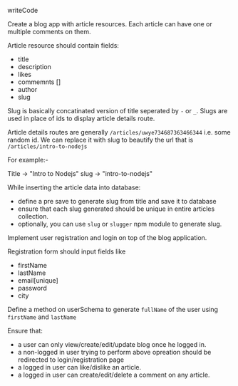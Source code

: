 writeCode
<!-- .... -->
Create a blog app with article resources. Each article can have one or multiple comments on them.

Article resource should contain fields:

- title
- description
- likes
- commemnts []
- author
- slug

Slug is basically concatinated version of title seperated by `-` or `_`. Slugs are used in place of ids to display article details route.

Article details routes are generally `/articles/uwye734687363466344` i.e. some random id. We can replace it with slug to beautify the url that is `/articles/intro-to-nodejs`

For example:-

Title -> "Intro to Nodejs"
slug -> "intro-to-nodejs"

While inserting the article data into database:

- define a pre save to generate slug from title and save it to database
- ensure that each slug generated should be unique in entire articles collection.
- optionally, you can use `slug` or `slugger` npm module to generate slug.

Implement user registration and login on top of the blog application.

Registration form should input fields like

- firstName
- lastName
- email[unique]
- password
- city

Define a method on userSchema to generate `fullName` of the user using `firstName` and `lastName`

Ensure that:

- a user can only view/create/edit/update blog once he logged in.
- a non-logged in user trying to perform above opreation should be redirected to login/registration page
- a logged in user can like/dislike an article.
- a logged in user can create/edit/delete a comment on any article.
